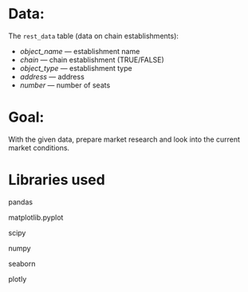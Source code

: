 # Data: 

The `rest_data` table (data on chain establishments):

- *object_name* — establishment name
- *chain* — chain establishment (TRUE/FALSE)
- *object_type* — establishment type
- *address* — address
- *number* — number of seats


# Goal:
With the given data, prepare market research and look into the current market conditions. 

# Libraries used
pandas

matplotlib.pyplot

scipy

numpy

seaborn

plotly
